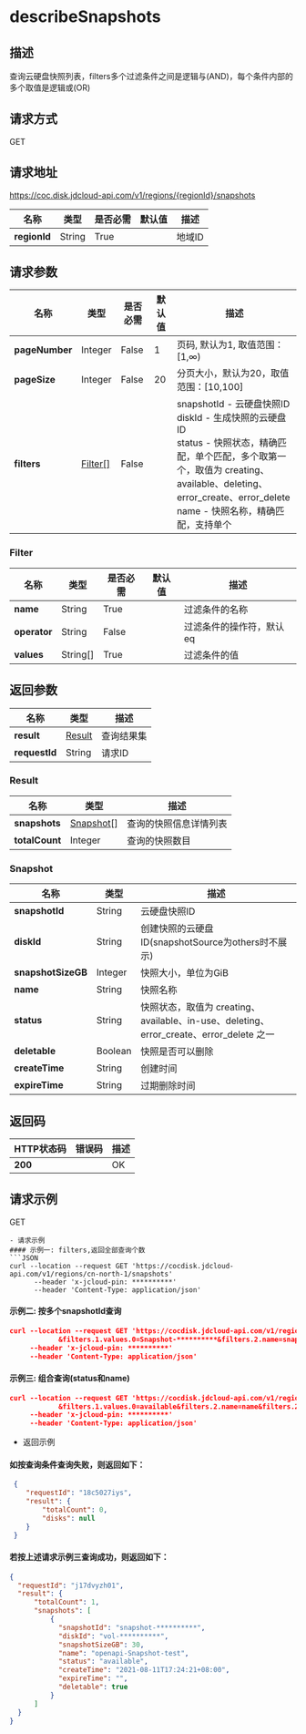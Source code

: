 # describeSnapshots


## 描述
查询云硬盘快照列表，filters多个过滤条件之间是逻辑与(AND)，每个条件内部的多个取值是逻辑或(OR)

## 请求方式
GET

## 请求地址
https://coc.disk.jdcloud-api.com/v1/regions/{regionId}/snapshots

|名称|类型|是否必需|默认值|描述|
|---|---|---|---|---|
|**regionId**|String|True| |地域ID|

## 请求参数
|名称|类型|是否必需|默认值|描述|
|---|---|---|---|---|
|**pageNumber**|Integer|False|1|页码, 默认为1, 取值范围：[1,∞)|
|**pageSize**|Integer|False|20|分页大小，默认为20，取值范围：[10,100]|
|**filters**|[Filter[]](#filter)|False| |snapshotId - 云硬盘快照ID<br>diskId - 生成快照的云硬盘ID<br>status - 快照状态，精确匹配，单个匹配，多个取第一个，取值为 creating、available、deleting、error_create、error_delete<br>name - 快照名称，精确匹配，支持单个<br>|

### <div id="Filter">Filter</div>
|名称|类型|是否必需|默认值|描述|
|---|---|---|---|---|
|**name**|String|True| |过滤条件的名称|
|**operator**|String|False| |过滤条件的操作符，默认eq|
|**values**|String[]|True| |过滤条件的值|

## 返回参数
|名称|类型|描述|
|---|---|---|
|**result**|[Result](describeSnapshots#Result)|查询结果集|
|**requestId**|String|请求ID|

### <div id="Result">Result</div>
|名称|类型|描述|
|---|---|---|
|**snapshots**|[Snapshot[]](#snapshot)|查询的快照信息详情列表|
|**totalCount**|Integer|查询的快照数目|
### <div id="Snapshot">Snapshot</div>
|名称|类型|描述|
|---|---|---|
|**snapshotId**|String|云硬盘快照ID|
|**diskId**|String|创建快照的云硬盘ID(snapshotSource为others时不展示)|
|**snapshotSizeGB**|Integer|快照大小，单位为GiB|
|**name**|String|快照名称|
|**status**|String|快照状态，取值为 creating、available、in-use、deleting、error_create、error_delete 之一|
|**deletable**|Boolean|快照是否可以删除|
|**createTime**|String|创建时间|
|**expireTime**|String|过期删除时间|

## 返回码
|HTTP状态码|错误码|描述|
|---|---|---|
|**200**||OK|

## 请求示例
GET
```
- 请求示例
#### 示例一: filters,返回全部查询个数
```JSON
curl --location --request GET 'https://cocdisk.jdcloud-api.com/v1/regions/cn-north-1/snapshots' 
      --header 'x-jcloud-pin: **********' 
      --header 'Content-Type: application/json' 
```

#### 示例二: 按多个snapshotId查询
```JSON
curl --location --request GET 'https://cocdisk.jdcloud-api.com/v1/regions/cn-north-1/snapshots?filters.1.name=snapshotId
            &filters.1.values.0=Snapshot-**********&filters.2.name=snapshotId&filters.2.values.0=Snapshot-**********' 
     --header 'x-jcloud-pin: **********' 
     --header 'Content-Type: application/json'

```

#### 示例三: 组合查询(status和name)
```JSON
curl --location --request GET 'https://cocdisk.jdcloud-api.com/v1/regions/cn-north-1/snapshots?filters.1.name=status
            &filters.1.values.0=available&filters.2.name=name&filters.2.values.0=openapi-Snapshot-test' 
     --header 'x-jcloud-pin: **********' 
     --header 'Content-Type: application/json'
```

- 返回示例
#### 如按查询条件查询失败，则返回如下：
```JSON
 {
    "requestId": "18c5027iys",
    "result": {
        "totalCount": 0,
        "disks": null
    }
 }
```
#### 若按上述请求示例三查询成功，则返回如下：
```JSON
{
  "requestId": "j17dvyzh01",
  "result": {
      "totalCount": 1,
      "snapshots": [
          {
            "snapshotId": "snapshot-**********",
            "diskId": "vol-**********",
            "snapshotSizeGB": 30,
            "name": "openapi-Snapshot-test",
            "status": "available",
            "createTime": "2021-08-11T17:24:21+08:00",
            "expireTime": "",
            "deletable": true                    
          }
      ]
  }
}
```

```
